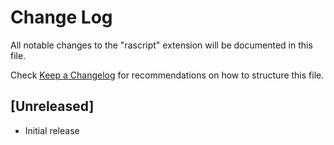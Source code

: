 # Change Log

All notable changes to the "rascript" extension will be documented in this file.

Check [Keep a Changelog](http://keepachangelog.com/) for recommendations on how to structure this file.

## [Unreleased]

- Initial release